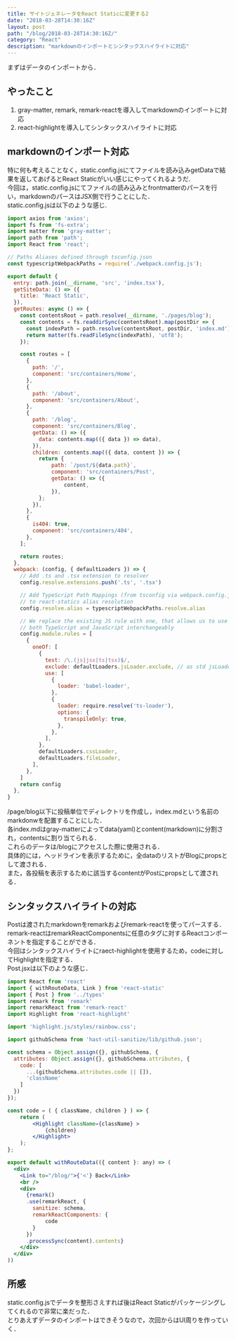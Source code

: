 ```yaml
---
title: サイトジェネレータをReact Staticに変更する2
date: "2018-03-28T14:30:16Z"
layout: post
path: "/blog/2018-03-28T14:30:16Z/"
category: "React"
description: "markdownのインポートとシンタックスハイライトに対応"
---
```

まずはデータのインポートから．

## やったこと

1. gray-matter, remark, remark-reactを導入してmarkdownのインポートに対応
1. react-highlightを導入してシンタックスハイライトに対応　

## markdownのインポート対応
特に何も考えることなく，static.config.jsにてファイルを読み込みgetDataで結果を返してあげるとReact Staticがいい感じにやってくれるようだ.  
今回は，static.config.jsにてファイルの読み込みとfrontmatterのパースを行い，markdownのパースはJSX側で行うことにした．  
static.config.jsは以下のような感じ.

```javascript
import axios from 'axios';
import fs from 'fs-extra';
import matter from 'gray-matter';
import path from 'path';
import React from 'react';

// Paths Aliases defined through tsconfig.json
const typescriptWebpackPaths = require('./webpack.config.js');

export default {
  entry: path.join(__dirname, 'src', 'index.tsx'),
  getSiteData: () => ({
    title: 'React Static',
  }),
  getRoutes: async () => {
    const contentsRoot = path.resolve(__dirname, './pages/blog');
    const contents = fs.readdirSync(contentsRoot).map(postDir => {
      const indexPath = path.resolve(contentsRoot, postDir, 'index.md');
      return matter(fs.readFileSync(indexPath), 'utf8');
    });

    const routes = [
      {
        path: '/',
        component: 'src/containers/Home',
      },
      {
        path: '/about',
        component: 'src/containers/About',
      },
      {
        path: '/blog',
        component: 'src/containers/Blog',
        getData: () => ({
          data: contents.map(({ data }) => data),
        }),
        children: contents.map(({ data, content }) => {
          return {
              path: `/post/${data.path}`,
              component: 'src/containers/Post',
              getData: () => ({
                  content,
              }),
          };
        }),
      },
      {
        is404: true,
        component: 'src/containers/404',
      },
    ];

    return routes;
  },
  webpack: (config, { defaultLoaders }) => {
    // Add .ts and .tsx extension to resolver
    config.resolve.extensions.push('.ts', '.tsx')

    // Add TypeScript Path Mappings (from tsconfig via webpack.config.js)
    // to react-statics alias resolution
    config.resolve.alias = typescriptWebpackPaths.resolve.alias

    // We replace the existing JS rule with one, that allows us to use
    // both TypeScript and JavaScript interchangeably
    config.module.rules = [
      {
        oneOf: [
          {
            test: /\.(js|jsx|ts|tsx)$/,
            exclude: defaultLoaders.jsLoader.exclude, // as std jsLoader exclude
            use: [
              {
                loader: 'babel-loader',
              },
              {
                loader: require.resolve('ts-loader'),
                options: {
                  transpileOnly: true,
                },
              },
            ],
          },
          defaultLoaders.cssLoader,
          defaultLoaders.fileLoader,
        ],
      },
    ]
    return config
  },
}
```

/page/blog以下に投稿単位でディレクトリを作成し，index.mdという名前のmarkdonwを配置することにした．  
各index.mdはgray-matterによってdata(yaml)とcontent(markdown)に分割され，contentsに割り当てられる．  
これらのデータは/blogにアクセスした際に使用される．   
具体的には，ヘッドラインを表示するために，全dataのリストがBlogにpropsとして渡される．  
また，各投稿を表示するために該当するcontentがPostにpropsとして渡される．

## シンタックスハイライトの対応
Postは渡されたmarkdownをremarkおよびremark-reactを使ってパースする．  
remark-reactはremarkReactComponentsに任意のタグに対するReactコンポーネントを指定することができる．  
今回はシンタックスハイライトにraect-highlightを使用するため，codeに対してHighlightを指定する．  
Post.jsxは以下のような感じ．

```jsx
import React from 'react'
import { withRouteData, Link } from 'react-static'
import { Post } from '../types'
import remark from 'remark'
import remarkReact from 'remark-react'
import Highlight from 'react-highlight'

import 'highlight.js/styles/rainbow.css';

import githubSchema from 'hast-util-sanitize/lib/github.json';

const schema = Object.assign({}, githubSchema, {
  attributes: Object.assign({}, githubSchema.attributes, {
    code: [
      ...(githubSchema.attributes.code || []),
      'className'
    ]
  })
});

const code = ( { className, children } ) => {
    return (
        <Highlight className={className} >
            {children}
        </Highlight>
    );
};

export default withRouteData(({ content }: any) => (
  <div>
    <Link to="/blog/">{'<'} Back</Link>
    <br />
    <div>
      {remark()
      .use(remarkReact, {
        sanitize: schema,
        remarkReactComponents: {
            code
        }
      })
      .processSync(content).contents}
    </div>
  </div>
))
```

## 所感
static.config.jsでデータを整形さえすれば後はReact Staticがパッケージングしてくれるので非常に楽だった．  
とりあえずデータのインポートはできそうなので，次回からはUI周りを作っていく．
